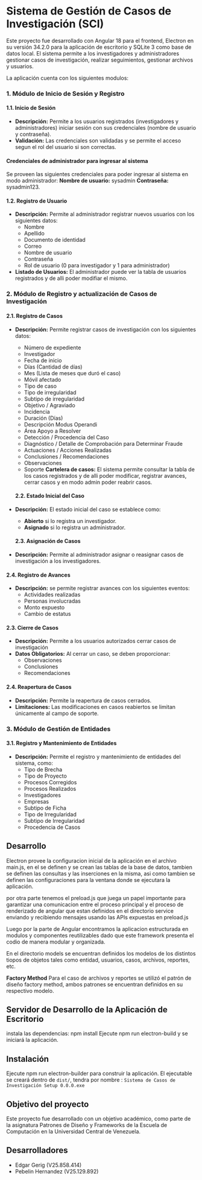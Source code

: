# Sistema de Gestión de Casos de Investigación (SCI)

Este proyecto fue desarrollado con Angular 18 para el frontend, Electron en su versión 34.2.0 para la aplicación de escritorio y SQLite 3 como base de datos local. El sistema permite a los investigadores y administradores gestionar casos de investigación, realizar seguimientos, gestionar archivos y usuarios.

La aplicación cuenta con los siguientes modulos:

### 1. Módulo de Inicio de Sesión y Registro
#### 1.1. Inicio de Sesión
- **Descripción:** Permite a los usuarios registrados (investigadores y administradores) iniciar sesión con sus credenciales (nombre de usuario y contraseña).
- **Validación:** Las credenciales son validadas y se permite el acceso segun el rol del usuario si son correctas.
#### Credenciales de administrador para ingresar al sistema
Se proveen las siguientes credenciales para poder ingresar al sistema en modo administrador:
**Nombre de usuario:** sysadmin
**Contraseña:** sysadmin123.

#### 1.2. Registro de Usuario
- **Descripción:** Permite al administrador registrar nuevos usuarios con los siguientes datos:
  - Nombre
  - Apellido
  - Documento de identidad
  - Correo
  - Nombre de usuario
  - Contraseña
  - Rol de usuario (0 para investigador y 1 para administrador)
- **Listado de Usuarios:** El administrador puede ver la tabla de usuarios registrados y de alli poder modifiar el mismo. 

### 2. Módulo de Registro y actualización de Casos de Investigación

#### 2.1. Registro de Casos
- **Descripción:** Permite registrar casos de investigación con los siguientes datos:
  - Número de expediente
  - Investigador
  - Fecha de inicio
  - Días (Cantidad de días)
  - Mes (Lista de meses que duró el caso)
  - Móvil afectado
  - Tipo de caso
  - Tipo de irregularidad
  - Subtipo de irregularidad
  - Objetivo / Agraviado
  - Incidencia
  - Duración (Días)
  - Descripción Modus Operandi
  - Área Apoyo a Resolver
  - Detección / Procedencia del Caso
  - Diagnóstico / Detalle de Comprobación para Determinar Fraude
  - Actuaciones / Acciones Realizadas
  - Conclusiones / Recomendaciones
  - Observaciones
  - Soporte
  **Cartelera de casos:** El sistema permite consultar la tabla de los casos registrados y de alli poder modificar, registrar avances, cerrar casos y en modo admin poder reabrir casos.

  #### 2.2. Estado Inicial del Caso
- **Descripción:** El estado inicial del caso se establece como:
  - **Abierto** si lo registra un investigador.
  - **Asignado** si lo registra un administrador.

  #### 2.3. Asignación de Casos
- **Descripción:** Permite al administrador asignar o reasignar casos de investigación a los investigadores.

#### 2.4. Registro de Avances
- **Descripción:** se permite registrar avances con los siguientes eventos:
  - Actividades realizadas
  - Personas involucradas
  - Monto expuesto
  - Cambio de estatus

#### 2.3. Cierre de Casos
- **Descripción:** Permite a los usuarios autorizados cerrar casos de investigación
- **Datos Obligatorios:** Al cerrar un caso, se deben proporcionar:
  - Observaciones
  - Conclusiones
  - Recomendaciones

#### 2.4. Reapertura de Casos
- **Descripción:** Permite la reapertura de casos cerrados.
- **Limitaciones:** Las modificaciones en casos reabiertos se limitan únicamente al campo de soporte.

### 3. Módulo de Gestión de Entidades

#### 3.1. Registro y Mantenimiento de Entidades
- **Descripción:** Permite el registro y mantenimiento de entidades del sistema, como:
  - Tipo de Brecha
  - Tipo de Proyecto
  - Procesos Corregidos
  - Procesos Realizados
  - Investigadores
  - Empresas
  - Subtipo de Ficha
  - Tipo de Irregularidad
  - Subtipo de Irregularidad
  - Procedencia de Casos

## Desarrollo
Electron provee la configuracion inicial de la aplicación en el archivo main.js, en el se definen y se crean las tablas de la base de datos, tambien se definen las consultas y las inserciones en la misma, asi como tambien se definen las configuraciones para la ventana donde se ejecutara la aplicación.

por otra parte tenemos el preload.js que juega un papel importante para garantizar una comunicacion entre el proceso principal y el proceso de renderizado de angular que estan definidos en el directorio service enviando y recibiendo mensajes usando las APIs expuestas en preload.js

Luego por la parte de Angular encontramos la aplicacion estructurada en modulos y componentes reutilizables dado que este framework presenta el codio de manera modular y organizada.  

En el directorio models se encuentran definidos los modelos de los distintos tiopos de objetos tales como entidad, usuarios, casos, archivos, reportes, etc.

**Factory Method** 
Para el caso de archivos y reportes se utilizó el patrón de diseño factory method, ambos patrones se encuentran  definidos en su respectivo modelo. 


## Servidor de Desarrollo de la Aplicación de Escritorio

instala las dependencias: npm install
Ejecute npm run electron-build y se iniciará la aplicación.

## Instalación

Ejecute npm run electron-builder para construir la aplicación. El ejecutable se creará dentro de  `dist/`, tendra por nombre : `Sistema de Casos de Investigación Setup 0.0.0.exe`

## Objetivo del proyecto

Este proyecto fue desarrollado con un objetivo académico, como parte de la asignatura Patrones de Diseño y Frameworks de la Escuela de Computación en la Universidad Central de Venezuela.

## Desarrolladores

- Edgar Gerig (V25.858.414)
- Pebelin Hernandez (V25.129.892)




